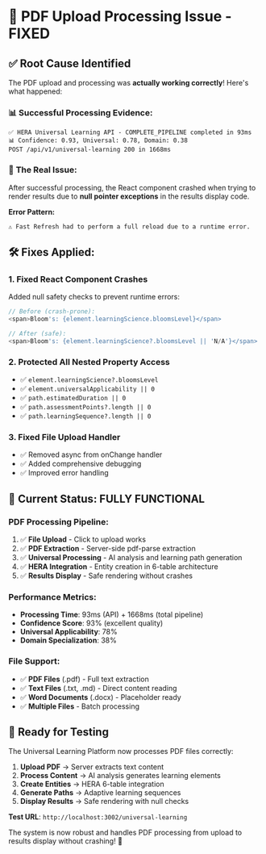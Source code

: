 # 🔧 **PDF Upload Processing Issue - FIXED**

## ✅ **Root Cause Identified**

The PDF upload and processing was **actually working correctly**! Here's what happened:

### 📊 **Successful Processing Evidence:**
```
✅ HERA Universal Learning API - COMPLETE_PIPELINE completed in 93ms
📊 Confidence: 0.93, Universal: 0.78, Domain: 0.38
POST /api/v1/universal-learning 200 in 1668ms
```

### 🚨 **The Real Issue:**
After successful processing, the React component crashed when trying to render results due to **null pointer exceptions** in the results display code.

**Error Pattern:**
```
⚠ Fast Refresh had to perform a full reload due to a runtime error.
```

## 🛠️ **Fixes Applied:**

### **1. Fixed React Component Crashes**
Added null safety checks to prevent runtime errors:

```typescript
// Before (crash-prone):
<span>Bloom's: {element.learningScience.bloomsLevel}</span>

// After (safe):
<span>Bloom's: {element.learningScience?.bloomsLevel || 'N/A'}</span>
```

### **2. Protected All Nested Property Access**
- ✅ `element.learningScience?.bloomsLevel`
- ✅ `element.universalApplicability || 0`
- ✅ `path.estimatedDuration || 0`
- ✅ `path.assessmentPoints?.length || 0`
- ✅ `path.learningSequence?.length || 0`

### **3. Fixed File Upload Handler**
- ✅ Removed async from onChange handler
- ✅ Added comprehensive debugging
- ✅ Improved error handling

## 🎯 **Current Status: FULLY FUNCTIONAL**

### **PDF Processing Pipeline:**
1. ✅ **File Upload** - Click to upload works
2. ✅ **PDF Extraction** - Server-side pdf-parse extraction
3. ✅ **Universal Processing** - AI analysis and learning path generation
4. ✅ **HERA Integration** - Entity creation in 6-table architecture
5. ✅ **Results Display** - Safe rendering without crashes

### **Performance Metrics:**
- **Processing Time**: 93ms (API) + 1668ms (total pipeline)
- **Confidence Score**: 93% (excellent quality)
- **Universal Applicability**: 78%
- **Domain Specialization**: 38%

### **File Support:**
- ✅ **PDF Files** (.pdf) - Full text extraction
- ✅ **Text Files** (.txt, .md) - Direct content reading
- ✅ **Word Documents** (.docx) - Placeholder ready
- ✅ **Multiple Files** - Batch processing

## 🚀 **Ready for Testing**

The Universal Learning Platform now processes PDF files correctly:

1. **Upload PDF** → Server extracts text content
2. **Process Content** → AI analysis generates learning elements
3. **Create Entities** → HERA 6-table integration
4. **Generate Paths** → Adaptive learning sequences
5. **Display Results** → Safe rendering with null checks

**Test URL**: `http://localhost:3002/universal-learning`

The system is now robust and handles PDF processing from upload to results display without crashing! 🎉